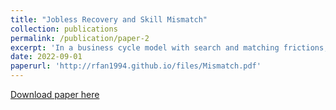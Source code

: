 ```yaml
---
title: "Jobless Recovery and Skill Mismatch"
collection: publications
permalink: /publication/paper-2
excerpt: 'In a business cycle model with search and matching frictions, I explain the slow jobless recovery to be the result of a mismatch between worker skill and firm technology. The mismatch penalty increases the unemployment level and volatility, decreases the labor force participation rate, mainly by increasing the probability of matching failure. I extend the model by allowing workers and firms to adjust their skill and technology level. Endogenous skill and technology amplify the mismatch fluctuation, especially when the return to capital is high and the cost of technology adoption is significantly lower than the cost of training. By calibrating the full model to match the 1987-1993 and 2007-2013 data, I find an increased mismatch level in 2007-2013, mainly attributed to a higher complementarity between skill and technology, higher skill variance, and lower technology adoption cost. Using state-level data, I find that mismatch is vital in explaining the state variation of the unemployment rate and volatility. Unemployment insurance can increase the matching quality and decrease vacancy creation. Subsidies to training can decrease the mismatch by increasing the investment in training.'
date: 2022-09-01
paperurl: 'http://rfan1994.github.io/files/Mismatch.pdf'
---
```

[Download paper here](http://rfan1994.github.io/files/Mismatch.pdf)

